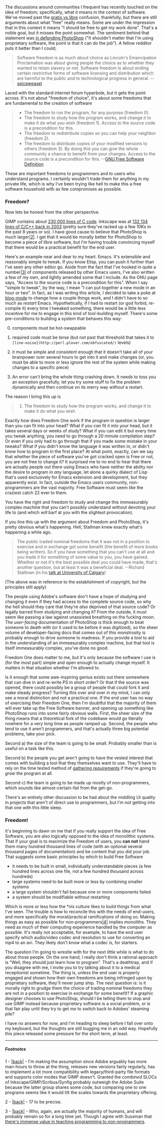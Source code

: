The discussions around communities I frequent has recently touched on the idea of freedom; specifically, what it means in the context of software. We've moved past the [gratis vs libre](http://en.wikipedia.org/wiki/Gratis_versus_libre) confusion, thankfully, but there are still arguments about what "free" really means. Some are under the impression that in this context it means "I should be free to get my work done". That's a noble goal, but it misses the point somewhat. The sentiment behind that statement was [in defending PhotoShop](http://www.reddit.com/r/linux/comments/gywoj/adobe_and_linux_creative_suite_for_linux/) ("It shouldn't matter that I'm using proprietary software, the point is that it can do the job"). A fellow redditor puts it better than I could;


>   Software freedom is as much about choice as Lincoln's Emancipation Proclamation was about giving people the choice as to whether they wanted to retain slavery or not. Software freedom is about ending certain restrictive forms of software licensing and distribution which are harmful to the public and to technological progress in general. 
> --[spiceweasel](http://www.reddit.com/user/spiceweasel)


Laced with the standard internet forum hyperbole, but it gets the point across. It's not about "freedom of choice", it's about some freedoms that are fundamental to the creation of software


> 
> - The freedom to run the program, for any purpose (freedom 0).
> - The freedom to study how the program works, and change it to make it do what you wish (freedom 1). Access to the source code is a precondition for this.
> - The freedom to redistribute copies so you can help your neighbor (freedom 2).
> - The freedom to distribute copies of your modified versions to others (freedom 3). By doing this you can give the whole community a chance to benefit from your changes. Access to the source code is a precondition for this.
> --[GNU Free Software Definition](http://www.gnu.org/philosophy/free-sw.html)


These are important freedoms to programmers and to users who understand programs. I certainly wouldn't trade them for anything in my private life, which is why I've been trying like hell to make this a free software household with as few compromises as possible.

### <a name="freedom-huh"></a>Freedom?

Now lets be honest from the other perspective. 

GIMP contains about [230 000 lines of C code](http://manual.gimp.org/en/gimp-introduction-history-2-0.html). Inkscape was at [132 134 lines of C/C++ back in 2003](http://inkscape.org/status/status_20031215.php) (pretty sure they've racked up a few 10Ks in the past 8 years or so). I have good cause to believe that PhotoShop is much larger<a name="note-Wed-May-18-234811EDT-2011"></a>[|2|](#foot-Wed-May-18-234811EDT-2011). I get that it would be morally better for PhotoShop to become a piece of libre software, but I'm having trouble convincing myself that there would be a practical benefit for the end user.

Here's an example near and dear to my heart. Emacs. It's extensible and reasonably simple to tweak. If you know Elisp, you can push it further than I've seen any other editor go. Aside from the fact that I've hooked in quite a number<a name="note-Wed-May-18-234920EDT-2011"></a>[|3|](#foot-Wed-May-18-234920EDT-2011) of components released by other Emacs users, I've also written a few of my own, and lightly amended some that I include. As the GNU page says, "Access to the source code is a precondition for this". When I say "simple to tweak", by the way, I mean "I can put together a new mode in an hour or two". In fact, as I was writing this article, I decided to take a poke at [blog-mode](https://github.com/Inaimathi/emacs-utils/blob/master/blog-mode.el) to change how a couple things work, and I didn't have to so much as *restart* Emacs. Hypothetically, if I had to restart (or god forbid, re-compile it) every time I tweaked something, there would be a little less incentive for me to engage in this kind of tool-building myself. There's some pre-conditions to building a system that behaves this way:

0. components must be hot-swappable

1. required code must be terse (but not past that threshold that takes it to `[line-noise](http://perl.plover.com/obfuscated/)` levels)

2. it must be simple and consistent enough that it doesn't take all of your brainpower over several hours to get into it and make changes (or, you must be able to more or less ignore the rest of the system while making changes to a specific piece)

3. An error can't bring the whole thing crashing down. It needs to toss you an exception gracefully, let you try some stuff to fix the problem dynamically and then continue on its merry way *without* a restart.

The reason I bring this up is

>   1. The freedom to study how the program works, and change it to make it do what you wish

Exactly how does Freedom One work if the program in question is larger than you can fit into your head? What if you *can* fit it into your head, but it takes several days or weeks of study? What if you can edit it but every time you tweak anything, you need to go through a 20 minute compilation step? Or even if you only had to go through that if you made some mistake in your tweaks? What if you didn't know the language it was written in, or didn't know how to program in the first place? At what point, exactly, can we say that whether the piece of software you've got cracked open is Free or not, you are not free to change it? It surprised me to no end to hear that there are actually people out there using Emacs who have neither the ability nor the desire to program in *any* language, let alone a quirky dialect of Lisp that's used exclusively for Emacs extension and development, but they apparently exist. In fact, outside the Emacs users community, non-programmers are the vast majority. Free Software must seem like the craziest catch 22 ever to them. 

You have the right and freedom to study and change this immeasurably complex machine that you can't possibly understand without devoting your life to (and which *will* barf at you with the slightest provocation).

If you line this up with the argument about Freedom and PhotoShop, it's pretty obvious what's happening. Hell, Stallman knew exactly what's happening a while ago.


>   The public traded nominal freedoms that it was not in a position to exercise and in exchange got some benefit (the benefit of more books being written). So if you have something that you can't use at all and you trade it for something of some value to you, you have gained. Whether or not it's the best possible deal you could have made, that's another question, but at least it was a beneficial deal.
> --Richard Stallman (in his [talk at University of Calgary](http://www.youtube.com/watch?v=SNBMdDaYhZA))


(The above was in reference to the establishment of copyright, but the principles still apply)

The people using Adobe's software don't have a hope of studying and changing it even if they had access to the complete source code, so why the hell should they care that they're *also* deprived of that source code? Or legally barred from studying and changing it? From the outside, it must seem like passing a law against unassisted breathing on the fucking moon. The *user-facing* documentation of PhotoShop is thick enough to beat someone to death with (or it used to be before it was digitized), so the sheer volume of developer-facing docs that comes out of this monstrosity is probably enough to drive someone to madness. If you provide a tool to aid in the understanding of an immeasurably complex machine, but that tool is itself immeasurably complex, you've done no good.

Freedom One does matter to me, but it's only because the software I use is (for the most part) simple and open enough to actually change myself. It matters in that situation whether I'm allowed to.

Is it enough that some awe-inspiring genius exists out there somewhere that can dive in and re-write PS in short order? Or that if the source was opened, there could possibly be a group of people that could fork it and make steady progress? Turning this over and over in my mind, I can only see a moral distinction and not a practical one. If the end user has no way of exercising their Freedom One, then I'm doubtful that the majority of them will ever take up the Free Software banner, and opening up something like PhotoShop runs into some fairly obvious walls. First, the sheer size of the thing means that a theoretical fork of the codebase would go literally nowhere for a very long time as people ramped up. Second, the people who tend to use it aren't programmers, and that's actually three big potential problems, take your pick. 

Second a) the size of the team is going to be small. Probably smaller than is useful on a task like this. 

Second b) the people you get aren't going to have the vested interest that comes with building a tool that they themselves want to use. They'll have to rely on the time tested method of [gathering requirements](http://steve-yegge.blogspot.com/2008/08/business-requirements-are-bullshit.html) if they're going to *grow* the program at all.

Second c) the team is going to be made up mostly of non-programmers, which sounds like almost-certain-fail from the get-go.

There's an entirely other discussion to be had about the middling UI quality in projects that aren't of direct use to programmers, but I'm not getting into that one with this little sleep.

### <a name="freedom"></a>Freedom!

It's beginning to dawn on me that if you really support the idea of Free Software, you are also logically opposed to the idea of monolithic systems. That if your goal is to maximize the Freedom of users, you **can not** hand them many hundred thousand lines of code (with an optional several thousand pages of documentation) and be content that you did your job. That suggests some basic principles by which to build Free Software


-   it needs to be built in small, individually understandable pieces (a few hundred lines across one file, not a few hundred thousand across hundreds)
-   large systems need to be built more or less by combining smaller systems
-   a large system shouldn't fail because one or more components failed
-   a system should be modifiable without restarting


Which is more or less how the *nix culture likes to build things from what I've seen. The trouble is how to reconcile this with the needs of end-users, and more specifically the moral/practical ramifications of doing so. Making things as easy as possible for non-programmers<a name="note-Thu-May-19-001035EDT-2011"></a>[|4|](#foot-Thu-May-19-001035EDT-2011) implies monoliths. They need as much of their computing experience handled by the computer as possible. It's really not acceptable, for example, to have the end user specify which audio/video codec and resolution to use for converting an mp4 to an avi. They likely don't know what a codec is, for starters. 

The question I'm going to wrestle with for the next little while is what to do about those people. On the one hand, I really don't think a rational approach is "Well, they should just learn how to program". That's a deathtrap, and if you disagree with me, I invite you to try talking about it to a medical receptionist sometime. The thing is, unless the end user is properly engaged and shown how their own freedoms are being infringed upon by proprietary software, they'll never jump ship. The next question is: is it morally right to grudge them the choice of trading nominal freedoms they are not in a position to exercise in exchange for some benefit? If a graphic designer chooses to use PhotoShop, should I be telling them to stop and use GIMP instead because proprietary software is a social problem, or is that fair play until they try to get *me* to switch back to Adobes' steaming pile? 

I have no answers for now, and I'm heading to sleep before I fall over onto my keyboard, but the thoughts are still bugging me in an odd way. Hopefully this piece released some pressure for the short term, at least.


* * *
##### Footnotes

1 - <a name="foot-Wed-May-18-234811EDT-2011"></a>[|back|](#note-Wed-May-18-234811EDT-2011) - I'm making the assumption since Adobe arguably has more man-hours to throw at the thing, releases new versions fairly regularly, has to implement a lot more compatibility with legacy/third-party file formats and supports color modes that GIMP doesn't. Granted the *combined* SLOCs of Inkscape/GIMP/Scribus/Synfig probably outweigh the Adobe Suite because the latter group shares some code, but comparing one to one programs seems like it would tilt the scales towards the proprietary offering.

2 - <a name="foot-Wed-May-18-234920EDT-2011"></a>[|back|](#note-Wed-May-18-234920EDT-2011) -  17 to be precise.

3 - <a name="foot-Thu-May-19-001035EDT-2011"></a>[|back|](#note-Thu-May-19-001035EDT-2011) - Who, again, are actually the majority of humans, and will probably remain so for a long time yet. Though I agree with Sussman that [there's immense value in teaching programming to non-programmers](http://video.google.com/videoplay?docid=-2726904509434151616#).
